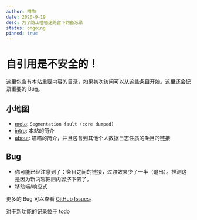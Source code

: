 ```yaml
---
author: 喵喵
date: 2020-9-19
desc: 为了防止喵喵迷路留下的备忘录
status: ongoing
pinned: true
---
```


# 自引用是不安全的！

这里包含有本站重要内容的目录，如果初次访问可以从这些条目开始。这里还会记录重要的 Bug。

## 小地图

- [meta](/entry/meta): `Segmentation fault (core dumped)`
- [intro](/entry/intro): 本站的简介
- [about](/entry/about): 喵喵的简介，并且包含到其他个人数据日志性质的条目的链接

## Bug

- 你可能已经注意到了：条目之间的链接，过渡效果少了一半（退出）。推测这是因为新内容把旧内容挤下去了。
- 移动端/响应式

更多的 Bug 可以查看 [GitHub Issues](https://github.com/CircuitCoder/gust/issues)。

对于新功能的记录位于 [todo](/entry/todo)
